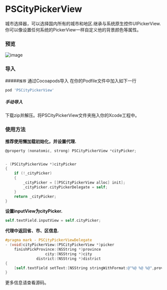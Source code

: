 
# PSCityPickerView
城市选择器，可以选择国内所有的城市和地区.继承与系统原生控件UIPickerView.你可以像设置任何系统的PickerView一样自定义他的背景颜色等属性。


### 预览 
![image](https://raw.githubusercontent.com/DeveloperPans/PSCityPickerView/master/PSCityPickerView.gif)

### 导入

#####`推荐` 通过Cocoapods导入
在你的Podfile文件中加入如下一行

```ruby
pod 'PSCityPickerView'
```

##### 手动导入
下载zip并解压。将PSCityPickerView文件夹拖入你的Xcode工程中。


### 使用方法
**推荐使用懒加载初始化，并设置代理.**
 
```objective-c
@property (nonatomic, strong) PSCityPickerView *cityPicker;


- (PSCityPickerView *)cityPicker
{
    if (!_cityPicker)
    {
        _cityPicker = [[PSCityPickerView alloc] init];
        _cityPicker.cityPickerDelegate = self;
    }
    return _cityPicker;
}
 ```
 
**设置inputView为cityPicker.**

```objective-c
self.textField.inputView = self.cityPicker;

```

**代理中返回省、市、区信息.**

```objective-c
#pragma mark - PSCityPickerViewDelegate
- (void)cityPickerView:(PSCityPickerView *)picker
    finishPickProvince:(NSString *)province
                  city:(NSString *)city
              district:(NSString *)district
{
    [self.textField setText:[NSString stringWithFormat:@"%@ %@ %@",province,city,district]];
}

```


更多信息请查看源码。
